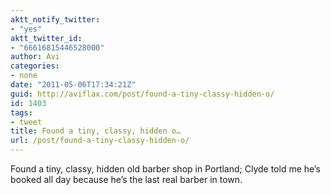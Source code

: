 ```yaml
---
aktt_notify_twitter:
- "yes"
aktt_twitter_id:
- "66616815446528000"
author: Avi
categories:
- none
date: "2011-05-06T17:34:21Z"
guid: http://aviflax.com/post/found-a-tiny-classy-hidden-o/
id: 1403
tags:
- tweet
title: Found a tiny, classy, hidden o…
url: /post/found-a-tiny-classy-hidden-o/
---
```

Found a tiny, classy, hidden old barber shop in Portland; Clyde told me he’s booked all day because he’s the last real barber in town.